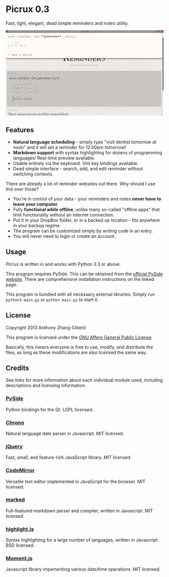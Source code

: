 Picrux 0.3
==========
Fast, light, elegant, dead simple reminders and notes utility.

![Screenshot](Screenshot.png)

Features
--------

* **Natural language scheduling** - simply type "visit dentist tomorrow at noon" and it will set a reminder for 12:00pm tomorrow!
* **Markdown support** with syntax highlighting for dozens of programming languages! Real-time preview available.
* Usable entirely via the keyboard. Vim key bindings available.
* Dead simple interface - search, add, and edit reminder without switching contexts.

There are already a lot of reminder websites out there. Why should I use this over those?

* You're in control of your data - your reminders and notes **never have to leave your computer**.
* Fully **functional while offline**, unlike many so-called "offline apps" that limit functionality without an internet connection.
* Put it in your DropBox folder, or in a backed up location - fits anywhere in your backup regime.
* The program can be customized simply by writing code in an entry.
* You will never need to login or create an account.

Usage
-----

Picrux is written in and works with Python 3.3 or above.

This program requires PySide. This can be obtained from the [official PySide website](http://qt-project.org/wiki/Get-PySide). There are comprehensive installation instructions on the linked page.

This program is bundled with all necessary external libraries. Simply run `python3 main.py` or `python main.py` to start it.

License
-------
Copyright 2013 Anthony Zhang (Uberi)

This program is licensed under the [GNU Affero General Public License](http://www.gnu.org/licenses/agpl-3.0.html).

Basically, this means everyone is free to use, modify, and distribute the files, as long as these modifications are also licensed the same way.

Credits
-------
See links for more information about each individual module used, including descriptions and licensing information.

### [PySide](http://qt-project.org/wiki/PySide)
Python bindings for the Qt. LGPL licensed.

### [Chrono](https://github.com/wanasit/chrono)
Natural language date parser in Javascript. MIT licensed.

### [jQuery](http://jquery.com/)
Fast, small, and feature-rich JavaScript library. MIT licensed.

### [CodeMirror](http://codemirror.net/)
Versatile text editor implemented in JavaScript for the browser. MIT licensed.

### [marked](https://github.com/chjj/marked)
Full-featured markdown parser and compiler, written in Javascript. MIT licensed.

### [highlight.js](http://highlightjs.org/)
Syntax highlighting for a large number of languages, written in Javascript. BSD licensed.

### [Moment.js](http://momentjs.com/)
Javascript library impementing various date/time operations. MIT licensed.